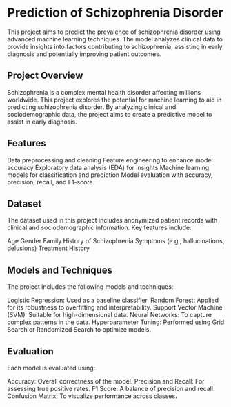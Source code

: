 # Prediction of Schizophrenia Disorder
This project aims to predict the prevalence of schizophrenia disorder using advanced machine learning techniques. The model analyzes clinical data to provide insights into factors contributing to schizophrenia, assisting in early diagnosis and potentially improving patient outcomes.

## Project Overview
Schizophrenia is a complex mental health disorder affecting millions worldwide. This project explores the potential for machine learning to aid in predicting schizophrenia disorder. By analyzing clinical and sociodemographic data, the project aims to create a predictive model to assist in early diagnosis.

## Features
Data preprocessing and cleaning
Feature engineering to enhance model accuracy
Exploratory data analysis (EDA) for insights
Machine learning models for classification and prediction
Model evaluation with accuracy, precision, recall, and F1-score

## Dataset
The dataset used in this project includes anonymized patient records with clinical and sociodemographic information. Key features include:

Age
Gender
Family History of Schizophrenia
Symptoms (e.g., hallucinations, delusions)
Treatment History

## Models and Techniques
The project includes the following models and techniques:

Logistic Regression: Used as a baseline classifier.
Random Forest: Applied for its robustness to overfitting and interpretability.
Support Vector Machine (SVM): Suitable for high-dimensional data.
Neural Networks: To capture complex patterns in the data.
Hyperparameter Tuning: Performed using Grid Search or Randomized Search to optimize models.

## Evaluation
Each model is evaluated using:

Accuracy: Overall correctness of the model.
Precision and Recall: For assessing true positive rates.
F1 Score: A balance of precision and recall.
Confusion Matrix: To visualize performance across classes.
